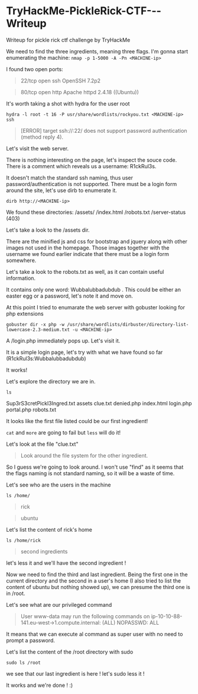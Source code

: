 # TryHackMe-PickleRick-CTF---Writeup
Writeup for pickle rick ctf challenge by TryHackMe


We need to find the three ingredients, meaning three flags.
I'm gonna start enumerating the machine:
`nmap -p 1-5000 -A -Pn <MACHINE-ip>`

I found two open ports:
> 22/tcp open  ssh     OpenSSH 7.2p2 

> 80/tcp open  http    Apache httpd 2.4.18 ((Ubuntu))

It's worth taking a shot with hydra for the user root

`hydra -l root -t 16 -P usr/share/wordlists/rockyou.txt <MACHINE-ip> ssh`

> [ERROR] target ssh://<MACHINE-ip>:22/ does not support password authentication (method reply 4).

Let's visit the web server.

There is nothing interesting on the page, let's inspect the souce code.
There is a comment which reveals us a username: R1ckRul3s.

It doesn't match the standard ssh naming, thus user password/authentication is not supported. There must be a login form around the site, let's use dirb to enumerate it.

`dirb http://<MACHINE-ip>`

We found these directories:
/assets/
/index.html
/robots.txt
/server-status (403)

Let's take a look to the /assets dir. 

There are the minified js and css for bootstrap and jquery along with other images not used in the homepage. Those images together with the username we found earlier indicate that there must be a login form somewhere. 

Let's take a look to the robots.txt as well, as it can contain useful information.

It contains only one word: Wubbalubbadubdub . This could be either an easter egg or a password, let's note it and move on.


At this point I tried to enumarate the web server with gobuster looking for php extensions

`gobuster dir -x php -w /usr/share/wordlists/dirbuster/directory-list-lowercase-2.3-medium.txt -u <MACHINE-ip>`

A /login.php immediately pops up. Let's visit it.

It is a simple login page, let's try with what we have found so far (R1ckRul3s:Wubbalubbadubdub) 

It works!

Let's explore the directory we are in.

`ls`

Sup3rS3cretPickl3Ingred.txt
assets
clue.txt
denied.php
index.html
login.php
portal.php
robots.txt

It looks like the first file listed could be our first ingredient!

`cat` and `more` are going to fail but `less` will do it!

Let's look at the file "clue.txt" 

> Look around the file system for the other ingredient.

So I guess we're going to look around. I won't use "find" as it seems that the flags naming is not standard naming, so it will be a waste of time.

Let's see who are the users in the machine

`ls /home/`

>rick

>ubuntu

Let's list the content of rick's home

`ls /home/rick`

> second ingredients

let's less it and we'll have the second ingredient !

Now we need to find the third and last ingredient. Being the first one in the current directory and the second in a user's home (I also tried to list the content of ubuntu but nothing showed up), we can presume the third one is in /root.

Let's see what are our privileged command

> User www-data may run the following commands on ip-10-10-88-141.eu-west->1.compute.internal:
>    (ALL) NOPASSWD: ALL
    
It means that we can execute al command as super user with no need to prompt a password.

Let's list the content of the /root directory with sudo

`sudo ls /root`

we see that our last ingredient is here ! let's sudo less it !

It works and we're done ! :)




